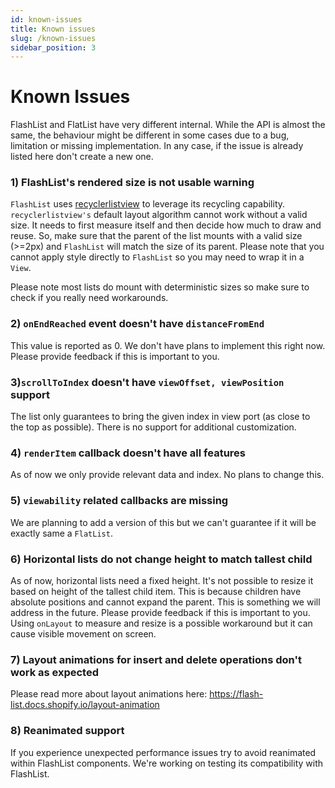 ```yaml
---
id: known-issues
title: Known issues
slug: /known-issues
sidebar_position: 3
---
```


# Known Issues

FlashList and FlatList have very different internal. While the API is almost the same, the behaviour might be different in some cases due to a bug, limitation or missing implementation. In any case, if the issue is already listed here don't create a new one.

### 1) FlashList's rendered size is not usable warning

`FlashList` uses [recyclerlistview](https://github.com/Flipkart/recyclerlistview) to leverage its recycling capability. `recyclerlistview's` default layout algorithm cannot work without a valid size. It needs to first measure itself and then decide how much to draw and reuse. So, make sure that the parent of the list mounts with a valid size (>=2px) and `FlashList` will match the size of its parent. Please note that you cannot apply style directly to `FlashList` so you may need to wrap it in a `View`.

Please note most lists do mount with deterministic sizes so make sure to check if you really need workarounds.

### 2) `onEndReached` event doesn't have `distanceFromEnd`

This value is reported as 0. We don't have plans to implement this right now. Please provide feedback if this is important to you.

### 3)`scrollToIndex` doesn't have `viewOffset, viewPosition` support

The list only guarantees to bring the given index in view port (as close to the top as possible). There is no support for additional customization.

### 4) `renderItem` callback doesn't have all features

As of now we only provide relevant data and index. No plans to change this.

### 5) `viewability` related callbacks are missing

We are planning to add a version of this but we can't guarantee if it will be exactly same a `FlatList`.

### 6) Horizontal lists do not change height to match tallest child

As of now, horizontal lists need a fixed height. It's not possible to resize it based on height of the tallest child item. This is because children have absolute positions and cannot expand the parent. This is something we will address in the future. Please provide feedback if this is important to you. Using `onLayout` to measure and resize is a possible workaround but it can cause visible movement on screen.

### 7) Layout animations for insert and delete operations don't work as expected

Please read more about layout animations here: https://flash-list.docs.shopify.io/layout-animation

### 8) Reanimated support

If you experience unexpected performance issues try to avoid reanimated within FlashList components. We're working on testing its compatibility with FlashList.

